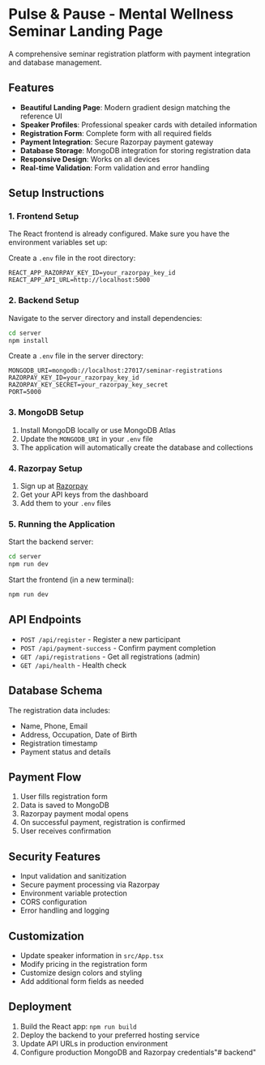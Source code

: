 # Pulse & Pause - Mental Wellness Seminar Landing Page

A comprehensive seminar registration platform with payment integration and database management.

## Features

- **Beautiful Landing Page**: Modern gradient design matching the reference UI
- **Speaker Profiles**: Professional speaker cards with detailed information
- **Registration Form**: Complete form with all required fields
- **Payment Integration**: Secure Razorpay payment gateway
- **Database Storage**: MongoDB integration for storing registration data
- **Responsive Design**: Works on all devices
- **Real-time Validation**: Form validation and error handling

## Setup Instructions

### 1. Frontend Setup

The React frontend is already configured. Make sure you have the environment variables set up:

Create a `.env` file in the root directory:
```
REACT_APP_RAZORPAY_KEY_ID=your_razorpay_key_id
REACT_APP_API_URL=http://localhost:5000
```

### 2. Backend Setup

Navigate to the server directory and install dependencies:
```bash
cd server
npm install
```

Create a `.env` file in the server directory:
```
MONGODB_URI=mongodb://localhost:27017/seminar-registrations
RAZORPAY_KEY_ID=your_razorpay_key_id
RAZORPAY_KEY_SECRET=your_razorpay_key_secret
PORT=5000
```

### 3. MongoDB Setup

1. Install MongoDB locally or use MongoDB Atlas
2. Update the `MONGODB_URI` in your `.env` file
3. The application will automatically create the database and collections

### 4. Razorpay Setup

1. Sign up at [Razorpay](https://dashboard.razorpay.com/signup)
2. Get your API keys from the dashboard
3. Add them to your `.env` files

### 5. Running the Application

Start the backend server:
```bash
cd server
npm run dev
```

Start the frontend (in a new terminal):
```bash
npm run dev
```

## API Endpoints

- `POST /api/register` - Register a new participant
- `POST /api/payment-success` - Confirm payment completion
- `GET /api/registrations` - Get all registrations (admin)
- `GET /api/health` - Health check

## Database Schema

The registration data includes:
- Name, Phone, Email
- Address, Occupation, Date of Birth
- Registration timestamp
- Payment status and details

## Payment Flow

1. User fills registration form
2. Data is saved to MongoDB
3. Razorpay payment modal opens
4. On successful payment, registration is confirmed
5. User receives confirmation

## Security Features

- Input validation and sanitization
- Secure payment processing via Razorpay
- Environment variable protection
- CORS configuration
- Error handling and logging

## Customization

- Update speaker information in `src/App.tsx`
- Modify pricing in the registration form
- Customize design colors and styling
- Add additional form fields as needed

## Deployment

1. Build the React app: `npm run build`
2. Deploy the backend to your preferred hosting service
3. Update API URLs in production environment
4. Configure production MongoDB and Razorpay credentials"# backend" 
